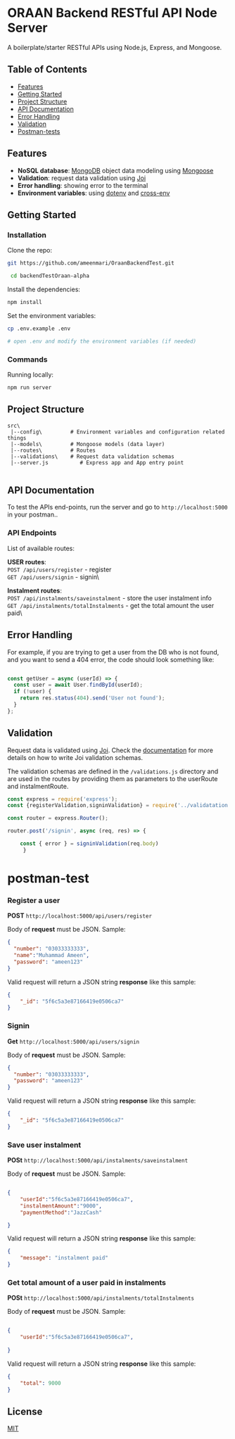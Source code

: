 
#  ORAAN Backend RESTful API Node Server 


A boilerplate/starter RESTful APIs using Node.js, Express, and Mongoose.


## Table of Contents

- [Features](#features)
- [Getting Started](#getting-started)
- [Project Structure](#project-structure)
- [API Documentation](#api-documentation)
- [Error Handling](#error-handling)
- [Validation](#validation)
- [Postman-tests](#postman-test)
## Features

- **NoSQL database**: [MongoDB](https://www.mongodb.com) object data modeling using [Mongoose](https://mongoosejs.com)
- **Validation**: request data validation using [Joi](https://github.com/hapijs/joi)
- **Error handling**: showing error to the terminal
- **Environment variables**: using [dotenv](https://github.com/motdotla/dotenv) and [cross-env](https://github.com/kentcdodds/cross-env#readme)

## Getting Started

### Installation

Clone the repo:

```bash
git https://github.com/ameenmari/OraanBackendTest.git

 cd backendTestOraan-alpha
```

Install the dependencies:

```bash
npm install
```

Set the environment variables:

```bash
cp .env.example .env

# open .env and modify the environment variables (if needed)
```

### Commands

Running locally:

```bash
npm run server
```

## Project Structure

```
src\
 |--config\         # Environment variables and configuration related things
 |--models\         # Mongoose models (data layer)
 |--routes\         # Routes 
 |--validations\    # Request data validation schemas
 |--server.js          # Express app and App entry point
 
```

## API Documentation

To test the APIs end-points, run the server and go to `http://localhost:5000` in your postman..

### API Endpoints

List of available routes:

**USER routes**:\
`POST /api/users/register` - register\
`GET /api/users/signin` - signin\

**Instalment routes**:\
`POST /api/instalments/saveinstalment` - store the user instalment info\
`GET /api/instalments/totalInstalments` - get the total amount the user paid\

## Error Handling

For example, if you are trying to get a user from the DB who is not found, and you want to send a 404 error, the code should look something like:

```javascript

const getUser = async (userId) => {
  const user = await User.findById(userId);
  if (!user) {
    return res.status(404).send('User not found');
  }
};
```


## Validation

Request data is validated using [Joi](https://hapi.dev/family/joi/). Check the [documentation](https://hapi.dev/family/joi/api/) for more details on how to write Joi validation schemas.

The validation schemas are defined in the `/validations.js` directory and are used in the routes by providing them as parameters to the userRoute and instalmentRoute.

```javascript
const express = require('express');
const {registerValidation,signinValidation} = require('../validatation');

const router = express.Router();

router.post('/signin', async (req, res) => {

    const { error } = signinValidation(req.body)
     }
```


# postman-test

### Register a user

**POST** `http://localhost:5000/api/users/register`

Body of **request** must be JSON. Sample:


```json
{
  "number": "03033333333",
  "name":"Muhammad Ameen",
  "password": "ameen123"
}
```
Valid request will return a JSON string **response** like this sample:

```json
{
    "_id": "5f6c5a3e87166419e0506ca7"
}
```


### Signin 

**Get** `http://localhost:5000/api/users/signin`

Body of **request** must be JSON. Sample:

```json
{
  "number": "03033333333",
  "password": "ameen123"
}
```

Valid request will return a JSON string **response** like this sample:

```json
{
    "_id": "5f6c5a3e87166419e0506ca7"
}
```


### Save user instalment

**POSt** `http://localhost:5000/api/instalments/saveinstalment`

Body of **request** must be JSON. Sample:

```json

{
    "userId":"5f6c5a3e87166419e0506ca7",
    "instalmentAmount":"9000",
    "paymentMethod":"JazzCash"

}
```

Valid request will return a JSON string **response** like this sample:

```json
{
    "message": "instalment paid"
}
```




### Get total amount of a user paid in instalments 

**POSt** `http://localhost:5000/api/instalments/totalInstalments`

Body of **request** must be JSON. Sample:

```json

{
    "userId":"5f6c5a3e87166419e0506ca7",
    
}
```

Valid request will return a JSON string **response** like this sample:

```json
{
    "total": 9000
}
```



## License

[MIT](LICENSE)
